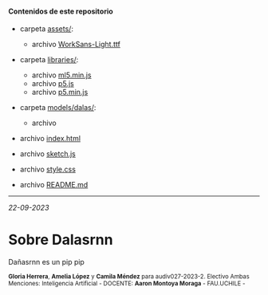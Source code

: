 #### Contenidos de este repositorio

* carpeta [assets/](assets/):
   * archivo [WorkSans-Light.ttf](WorkSans-Light.ttf)
 
* carpeta [libraries/](libraries/):
   * archivo [ml5.min.js](ml5.min.js)
   * archivo [p5.js](p5.js)
   * archivo [p5.min.js](p5.min.js)
* carpeta [models/dalas/](models/dalas/):
   * archivo
* archivo [index.html](index.html)
* archivo [sketch.js](sketch.js)
* archivo [style.css](style.css)
* archivo [README.md](README.md)

____


_22-09-2023_

# Sobre Dalasrnn

Dañasrnn es un pip pip

<sub> **Gloria Herrera**, **Amelia López** y **Camila Méndez** para audiv027-2023-2. Electivo Ambas Menciones: Inteligencia Artificial - DOCENTE: **Aaron Montoya Moraga** - FAU.UCHILE -  </sub>
